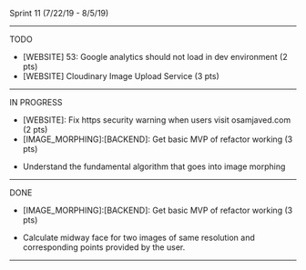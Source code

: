 Sprint 11 (7/22/19 - 8/5/19)

------------------------------------
TODO

- [WEBSITE] 53: Google analytics should not load in dev environment (2 pts)
- [WEBSITE] Cloudinary Image Upload Service (3 pts) 
------------------------------------    
IN PROGRESS
- [WEBSITE]: Fix https security warning when users visit osamjaved.com (2 pts)
- [IMAGE_MORPHING]:[BACKEND]: Get basic MVP of refactor working (3 pts)
 * Understand the fundamental algorithm that goes into image morphing
------------------------------------
DONE
- [IMAGE_MORPHING]:[BACKEND]: Get basic MVP of refactor working (3 pts)
 * Calculate midway face for two images of same resolution and corresponding points provided by the user.
 
------------------------------------
